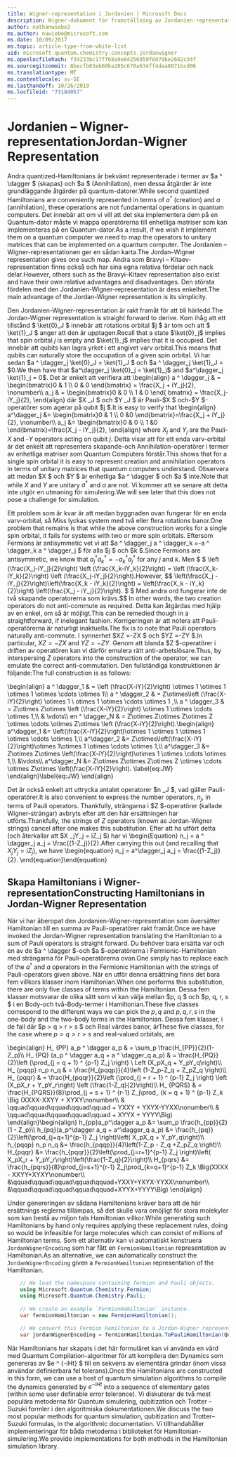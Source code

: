 ```yaml
---
title: Wigner-representation i Jordanien | Microsoft Docs
description: Wigner-dokument för framställning av Jordanien-representation
author: nathanwiebe2
ms.author: nawiebe@microsoft.com
ms.date: 10/09/2017
ms.topic: article-type-from-white-list
uid: microsoft.quantum.chemistry.concepts.jordanwigner
ms.openlocfilehash: f34233bc17ff68a9e04256959f8d79be2682c34f
ms.sourcegitcommit: 8becfb03eb60ba205c670a634ff4daa8071bcd06
ms.translationtype: MT
ms.contentlocale: sv-SE
ms.lasthandoff: 10/26/2019
ms.locfileid: "73184057"
---
```

# <a name="jordan-wigner-representation"></a><span data-ttu-id="83bc3-103">Jordanien – Wigner-representation</span><span class="sxs-lookup"><span data-stu-id="83bc3-103">Jordan-Wigner Representation</span></span>

<span data-ttu-id="83bc3-104">Andra quantized-Hamiltonians är bekvämt representerade i termer av $a ^ \dagger $ (skapas) och $a $ (Annihilation), men dessa åtgärder är inte grundläggande åtgärder på quantum-datorer.</span><span class="sxs-lookup"><span data-stu-id="83bc3-104">While second quantized Hamiltonians are conveniently represented in terms of $a^\dagger$ (creation) and $a$ (annihilation), these operations are not fundamental operations in quantum computers.</span></span>
<span data-ttu-id="83bc3-105">Det innebär att om vi vill att det ska implementera dem på en Quantum-dator måste vi mappa operatörerna till enhetliga matriser som kan implementeras på en Quantum-dator.</span><span class="sxs-lookup"><span data-stu-id="83bc3-105">As a result, if we wish it implement them on a quantum computer we need to map the operators to unitary matrices that can be implemented on a quantum computer.</span></span>
<span data-ttu-id="83bc3-106">The Jordanien – Wigner-representationen ger en sådan karta.</span><span class="sxs-lookup"><span data-stu-id="83bc3-106">The Jordan–Wigner representation gives one such map.</span></span>
<span data-ttu-id="83bc3-107">Andra som Bravyi – Kitaev-representation finns också och har sina egna relativa fördelar och nack delar.</span><span class="sxs-lookup"><span data-stu-id="83bc3-107">However, others such as the Bravyi–Kitaev representation also exist and have their own relative advantages and disadvantages.</span></span>
<span data-ttu-id="83bc3-108">Den största fördelen med den Jordanien-Wigner-representation är dess enkelhet.</span><span class="sxs-lookup"><span data-stu-id="83bc3-108">The main advantage of the Jordan-Wigner representation is its simplicity.</span></span>

<span data-ttu-id="83bc3-109">Den Jordanien-Wigner-representation är rakt framåt för att bli härledd.</span><span class="sxs-lookup"><span data-stu-id="83bc3-109">The Jordan-Wigner representation is straight forward to derive.</span></span>
<span data-ttu-id="83bc3-110">Kom ihåg att ett tillstånd $ \ket{0}_J $ innebär att rotations orbital $j $ är tom och att $ \ket{1}_J $ anger att den är upptagen.</span><span class="sxs-lookup"><span data-stu-id="83bc3-110">Recall that a state $\ket{0}_j$ implies that spin orbital $j$ is empty and $\ket{1}_j$ implies that it is occupied.</span></span>
<span data-ttu-id="83bc3-111">Det innebär att qubits kan lagra yrket i ett angivet varv orbital.</span><span class="sxs-lookup"><span data-stu-id="83bc3-111">This means that qubits can naturally store the occupation of a given spin orbital.</span></span>
<span data-ttu-id="83bc3-112">Vi har sedan $a ^ \dagger_j \ket{0}_J = \ket{1}_J $ och $a ^ \dagger_j \ket{1}_J = $0.</span><span class="sxs-lookup"><span data-stu-id="83bc3-112">We then have that $a^\dagger_j \ket{0}_j = \ket{1}_j$ and $a^\dagger_j \ket{1}_j = 0$.</span></span>
<span data-ttu-id="83bc3-113">Det är enkelt att verifiera att \begin{align} a ^ \dagger_j & = \begin{bmatrix}0 & 1 \\\ 0 & 0 \end{bmatrix} = \frac{X_j + iY_j}{2}, \nonumber\\\\ a_j & = \begin{bmatrix}0 & 0 \\\ 1 & 0 \end{ bmatrix} = \frac{X_j-iY_j}{2}, \end{align} där $X _J $ och $Y _J $ är Pauli-$X $ och-$Y $-operatörer som agerar på qubit $j $.</span><span class="sxs-lookup"><span data-stu-id="83bc3-113">It is easy to verify that \begin{align} a^\dagger_j &= \begin{bmatrix}0 & 1 \\\ 0 &0 \end{bmatrix}=\frac{X_j + iY_j}{2}, \nonumber\\\\ a_j &= \begin{bmatrix}0 & 0 \\\ 1 &0 \end{bmatrix}=\frac{X_j - iY_j}{2}, \end{align} where $X_j$ and $Y_j$ are the Pauli-$X$ and -$Y$ operators acting on qubit $j$.</span></span>
<span data-ttu-id="83bc3-114">Detta visar att för ett enda varv-orbital är det enkelt att representera skapande-och Annihilation-operatörer i termer av enhetliga matriser som Quantum Computers förstår.</span><span class="sxs-lookup"><span data-stu-id="83bc3-114">This shows that for a single spin orbital it is easy to represent creation and annihilation operators in terms of unitary matrices that quantum computers understand.</span></span>
<span data-ttu-id="83bc3-115">Observera att medan $X $ och $Y $ är enhetliga $a ^ \dagger $ och $a $ inte.</span><span class="sxs-lookup"><span data-stu-id="83bc3-115">Note that while $X$ and $Y$ are unitary $a^\dagger$ and $a$ are not.</span></span>
<span data-ttu-id="83bc3-116">Vi kommer att se senare att detta inte utgör en utmaning för simulering.</span><span class="sxs-lookup"><span data-stu-id="83bc3-116">We will see later that this does not pose a challenge for simulation.</span></span>

<span data-ttu-id="83bc3-117">Ett problem som är kvar är att medan byggnaden ovan fungerar för en enda varv-orbital, så Miss lyckas system med två eller flera rotations banor.</span><span class="sxs-lookup"><span data-stu-id="83bc3-117">One problem that remains is that while the above construction works for a single spin orbital, it fails for systems with two or more spin orbitals.</span></span>
<span data-ttu-id="83bc3-118">Eftersom Fermions är antisymmetic vet vi att $a ^ \dagger_j a ^ \dagger_k =-a ^ \dagger_k a ^ \dagger_j $ för alla $j $ och $k $.</span><span class="sxs-lookup"><span data-stu-id="83bc3-118">Since Fermions are antisymmetic, we know that $a^\dagger_j a^\dagger_k = - a^\dagger_k a^\dagger_j$ for any $j$ and $k$.</span></span>
<span data-ttu-id="83bc3-119">Men $ $ \left (\frac{X_j-iY_j}{2}\right) \left (\frac{X_k-iY_k}{2}\right) = \left (\frac{X_k-iY_k}{2}\right) \left (\frac{X_j-iY_j}{2}\right).</span><span class="sxs-lookup"><span data-stu-id="83bc3-119">However, $$ \left(\frac{X_j - iY_j}{2}\right)\left(\frac{X_k - iY_k}{2}\right) = \left(\frac{X_k - iY_k}{2}\right) \left(\frac{X_j - iY_j}{2}\right).</span></span>
<span data-ttu-id="83bc3-120">$ $ Med andra ord fungerar inte de två skapande operatorerna som krävs.</span><span class="sxs-lookup"><span data-stu-id="83bc3-120">$$ In other words, the two creation operators do not anti-commute as required.</span></span>
<span data-ttu-id="83bc3-121">Detta kan åtgärdas med hjälp av en enkel, om så är möjligt.</span><span class="sxs-lookup"><span data-stu-id="83bc3-121">This can be remedied though in a straightforward, if inelegant fashion.</span></span>
<span data-ttu-id="83bc3-122">Korrigeringen är att notera att Pauli-operatörerna är naturligt inaktuella.</span><span class="sxs-lookup"><span data-stu-id="83bc3-122">The fix is to note that Pauli operators naturally anti-commute.</span></span>
<span data-ttu-id="83bc3-123">I synnerhet $XZ =-ZX $ och $YZ =-ZY $.</span><span class="sxs-lookup"><span data-stu-id="83bc3-123">In particular, $XZ = -ZX$ and $YZ=-ZY$.</span></span>
<span data-ttu-id="83bc3-124">Genom att blanda $Z $-operatörer i driften av operatören kan vi därför emulera rätt anti-arbetslösare.</span><span class="sxs-lookup"><span data-stu-id="83bc3-124">Thus, by interspersing $Z$ operators into the construction of the operator, we can emulate the correct anti-commutation.</span></span>
<span data-ttu-id="83bc3-125">Den fullständiga konstruktionen är följande:</span><span class="sxs-lookup"><span data-stu-id="83bc3-125">The full construction is as follows:</span></span> 

<span data-ttu-id="83bc3-126">\begin{align} a ^ \dagger_1 & = \left (\frac{X-iY}{2}\right) \otimes 1 \otimes 1 \otimes 1 \otimes \cdots \otimes 1\\\\ a ^ \dagger_2 & = Z\otimes\left (\frac{X-iY}{2}\right) \otimes 1 \ otimes 1 \otimes \cdots \otimes 1 ,\\\\ a ^ \dagger_3 & = Z\otimes Z\otimes \left (\frac{X-iY}{2}\right) \otimes 1 \otimes \cdots \otimes 1,\\\\ & \vdots\\\\ en ^ \dagger_N & = Z\otimes Z\otimes Z\otimes Z \otimes \cdots \otimes Z\otimes \left (\frac{X-iY}{2}\right).</span><span class="sxs-lookup"><span data-stu-id="83bc3-126">\begin{align} a^\dagger_1 &= \left(\frac{X-iY}{2}\right)\otimes 1 \otimes 1 \otimes 1 \otimes \cdots \otimes 1,\\\\ a^\dagger_2 &= Z\otimes\left(\frac{X-iY}{2}\right)\otimes 1\otimes 1 \otimes \cdots \otimes 1,\\\\ a^\dagger_3 &= Z\otimes Z\otimes \left(\frac{X-iY}{2}\right)\otimes 1 \otimes \cdots \otimes 1,\\\\ &\vdots\\\\ a^\dagger_N &= Z\otimes Z\otimes Z\otimes Z \otimes \cdots \otimes Z\otimes \left(\frac{X-iY}{2}\right).</span></span> <span data-ttu-id="83bc3-127">\label{eq:JW} \end{align}</span><span class="sxs-lookup"><span data-stu-id="83bc3-127">\label{eq:JW} \end{align}</span></span>

<span data-ttu-id="83bc3-128">Det är också enkelt att uttrycka antalet operatorer $n _J $, vad gäller Pauli-operatörer.</span><span class="sxs-lookup"><span data-stu-id="83bc3-128">It is also convenient to express the number operators, $n_j$, in terms of Pauli operators.</span></span>
<span data-ttu-id="83bc3-129">Thankfully, strängarna i $Z $-operatörer (kallade Wigner-strängar) avbryts efter att den här ersättningen har utförts.</span><span class="sxs-lookup"><span data-stu-id="83bc3-129">Thankfully, the strings of $Z$ operators (known as Jordan-Wigner strings) cancel after one makes this substitution.</span></span>
<span data-ttu-id="83bc3-130">Efter att ha utfört detta (och återkallar att $X _jY_j = iZ_j $) har vi \begin{Equation} n_j = a ^ \dagger_j a_j = \frac{(1-Z_j)}{2}.</span><span class="sxs-lookup"><span data-stu-id="83bc3-130">After carrying this out (and recalling that $X_jY_j=iZ_j$), we have \begin{equation} n_j = a^\dagger_j a_j = \frac{(1-Z_j)}{2}.</span></span>
<span data-ttu-id="83bc3-131">\end{equation}</span><span class="sxs-lookup"><span data-stu-id="83bc3-131">\end{equation}</span></span>


## <a name="constructing-hamiltonians-in-jordan-wigner-representation"></a><span data-ttu-id="83bc3-132">Skapa Hamiltonians i Wigner-representation</span><span class="sxs-lookup"><span data-stu-id="83bc3-132">Constructing Hamiltonians in Jordan-Wigner Representation</span></span>

<span data-ttu-id="83bc3-133">När vi har åberopat den Jordanien-Wigner-representation som översätter Hamiltonian till en summa av Pauli-operatörer rakt framåt.</span><span class="sxs-lookup"><span data-stu-id="83bc3-133">Once we have invoked the Jordan-Wigner representation translating the Hamiltonian to a sum of Pauli operators is straight forward.</span></span>
<span data-ttu-id="83bc3-134">Du behöver bara ersätta var och en av de $a ^ \dagger $-och $a $-operatörerna i Fermionic-Hamiltonian med strängarna för Pauli-operatörerna ovan.</span><span class="sxs-lookup"><span data-stu-id="83bc3-134">One simply has to replace each of the $a^\dagger$ and $a$ operators in the Fermionic Hamiltonian with the strings of Pauli-operators given above.</span></span>
<span data-ttu-id="83bc3-135">När en utför denna ersättning finns det bara fem villkors klasser inom Hamiltonian.</span><span class="sxs-lookup"><span data-stu-id="83bc3-135">When one performs this substitution, there are only five classes of terms within the Hamiltonian.</span></span>
<span data-ttu-id="83bc3-136">Dessa fem klasser motsvarar de olika sätt som vi kan välja mellan $p, q $ och $p, q, r, s $ i en Body-och två-Body-termer i Hamiltonian.</span><span class="sxs-lookup"><span data-stu-id="83bc3-136">These five classes correspond to the different ways we can pick the $p,q$ and $p,q,r,s$ in the one-body and the two-body terms in the Hamiltonian.</span></span>
<span data-ttu-id="83bc3-137">Dessa fem klasser, i de fall där $p > q > r > s $ och Real värdes banor, är</span><span class="sxs-lookup"><span data-stu-id="83bc3-137">These five classes, for the case where $p>q>r>s$ and real-valued orbitals, are</span></span>

<span data-ttu-id="83bc3-138">\begin{align} H_ {PP} a_p ^ \dagger a_p & = \sum_p \frac{H_{PP}}{2}(1-Z_p)\\\\ H_ {PQ} (a_p ^ \dagger a_q + a ^ \dagger_q a_p) & = \frac{H_{PQ}}{2}\left (\prod_{j = q + 1} ^ {p-1} Z_j \right) \ Left (X_pX_q + Y_pY_q\right)\\\\ H_ {pqqp} n_p n_q & = \frac{H_{pqqp}}{4}\left (1-Z_p-Z_q + Z_pZ_q \right)\\\\ H_ {pqqr} & = \frac{H_{pqqr}}{2}\left (\prod_{j = r + 1} ^ {p-1} Z_j \right) \left (X_pX_r + Y_pY_r\right) \left (\frac{1-Z_q}{2}\right)\\\\ H_ {PQRS} & = \frac{H_{PQRS}}{8}\prod_{j = s + 1} ^ {r-1} Z_j\prod_ {k = q + 1} ^ {p-1} Z_k \Big (XXXX-XXYY + XYXY\nonumber\\\\ & \qquad\qquad\qquad\qquad\qquad + YXXY + YXYX-YYXX\nonumber\\\\ & \qquad\qquad\qquad\qquad\qquad + XYYX + YYYY\Big) \end{align}</span><span class="sxs-lookup"><span data-stu-id="83bc3-138">\begin{align} h_{pp}a_p^\dagger a_p &= \sum_p \frac{h_{pp}}{2}(1 - Z_p)\\\\ h_{pq}(a_p^\dagger a_q + a^\dagger_q a_p) &= \frac{h_{pq}}{2}\left(\prod_{j=q+1}^{p-1} Z_j \right)\left( X_pX_q + Y_pY_q\right)\\\\ h_{pqqp} n_p n_q &=  \frac{h_{pqqp}}{4}\left(1-Z_p - Z_q +Z_pZ_q \right)\\\\ H_{pqqr} &= \frac{h_{pqqr}}{2}\left(\prod_{j=r+1}^{p-1} Z_j \right)\left( X_pX_r + Y_pY_r\right)\left(\frac{1-Z_q}{2}\right)\\\\ H_{pqrs} &= \frac{h_{pqrs}}{8}\prod_{j=s+1}^{r-1} Z_j\prod_{k=q+1}^{p-1} Z_k \Big(XXXX - XXYY+XYXY\nonumber\\\\ &\qquad\qquad\qquad\qquad\qquad+YXXY+YXYX-YYXX\nonumber\\\\ &\qquad\qquad\qquad\qquad\qquad+XYYX+YYYY\Big) \end{align}</span></span>

<span data-ttu-id="83bc3-139">Under genereringen av sådana Hamiltonians kräver bara att de här ersättnings reglerna tillämpas, så det skulle vara omöjligt för stora molekyler som kan bestå av miljon tals Hamiltonian villkor.</span><span class="sxs-lookup"><span data-stu-id="83bc3-139">While generating such Hamiltonians by hand only requires applying these replacement rules, doing so would be infeasible for large molecules which can consist of millions of Hamiltonian terms.</span></span>
<span data-ttu-id="83bc3-140">Som ett alternativ kan vi automatiskt konstruera `JordanWignerEncoding` som har fått en `FermionHamiltonian` representation av Hamiltonian.</span><span class="sxs-lookup"><span data-stu-id="83bc3-140">As an alternative, we can automatically construct the `JordanWignerEncoding` given a `FermionHamiltonian` representation of the Hamiltonian.</span></span>

```csharp
    // We load the namespace containing fermion and Pauli objects. 
    using Microsoft.Quantum.Chemistry.Fermion;
    using Microsoft.Quantum.Chemistry.Pauli;
    
    // We create an example `FermionHamiltonian` instance.
    var fermionHamiltonian = new FermionHamiltonian();

    // We convert this Fermion Hamiltonian to a Jordan-Wigner representation.
    var jordanWignerEncoding = fermionHamiltonian.ToPauliHamiltonian(QubitEncoding.JordanWigner);
```

<span data-ttu-id="83bc3-141">När Hamiltonians har skapats i det här formuläret kan vi använda en värd med Quantum Compilation-algoritmer för att kompilera den Dynamics som genereras av $e ^ {-iHt} $ till en sekvens av elementära grindar (inom vissa användar definierbara fel tolerans).</span><span class="sxs-lookup"><span data-stu-id="83bc3-141">Once the Hamiltonians are constructed in this form, we can use a host of quantum simulation algorithms to compile the dynamics generated by $e^{-iHt}$ into a sequence of elementary gates (within some user definable error tolerance).</span></span>
<span data-ttu-id="83bc3-142">Vi diskuterar de två mest populära metoderna för Quantum simulering, qubitization och Trotter – Suzuki formler i den algoritmiska dokumentationen.</span><span class="sxs-lookup"><span data-stu-id="83bc3-142">We discuss the two most popular methods for quantum simulation, qubitization and Trotter–Suzuki formulas, in the algorithmic documentation.</span></span> <span data-ttu-id="83bc3-143">Vi tillhandahåller implementeringar för båda metoderna i biblioteket för Hamiltonian-simulering.</span><span class="sxs-lookup"><span data-stu-id="83bc3-143">We provide implementations for both methods in the Hamiltonian simulation library.</span></span>
